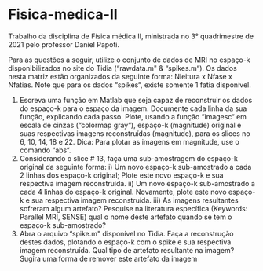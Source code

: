 # Fisica-medica-II
Trabalho da disciplina de Física médica II, ministrada no 3° quadrimestre de 2021 pelo professor Daniel Papoti.


Para as questões a seguir, utilize o conjunto de dados de MRI no espaço-k disponibilizados no site do Tidia (“rawdata.m" & “spikes.m“). Os dados nesta matriz estão organizados da seguinte forma: Nleitura x Nfase x Nfatias. Note que para os dados “spikes“, existe somente 1 fatia disponível.
1) Escreva uma função em Matlab que seja capaz de reconstruir os dados do espaço-k para o espaço da imagem. Documente cada linha 
da sua função, explicando cada passo. Plote, usando a função “imagesc“ em escala de cinzas (“colormap gray“), espaço-k (magnitude) original e suas respectivas imagens reconstruídas (magnitude), para os slices no 6, 10, 14, 18 e 22. Dica: Para plotar as 
imagens em magnitude, use o comando “abs“. 
2) Considerando o slice # 13, faça uma sub-amostragem do espaço-k  original da seguinte forma: 
i) Um novo espaço-k sub-amostrado a cada 2 linhas dos espaço-k original; Plote este novo espaço-k e sua respectiva imagem reconstruída.
ii) Um novo espaço-k sub-amostrado a cada 4 linhas do espaço-k original. Novamente, plote este novo espaço-k e sua respectiva imagem reconstruída.
iii) As imagens resultantes sofreram algum artefato? Pesquise na literatura específica (Keywords: Parallel MRI, SENSE) qual o nome deste artefato quando se tem o espaço-k sub-amostrado?
3) Abra o arquivo “spike.m" disponível no Tidia. Faça a reconstrução destes dados, plotando o espaço-k com o spike e sua respectiva imagem reconstruída. Qual tipo de artefato resultante na imagem? Sugira uma forma de remover este artefato da imagem
